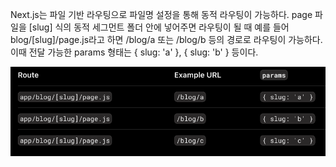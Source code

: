Next.js는 파일 기반 라우팅으로 파일명 설정을 통해 동적 라우팅이 가능하다.
page 파일을 [slug] 식의 동적 세그먼트 폴더 안에 넣어주면 라우팅이 될 때
예를 들어 blog/[slug]/page.js라고 하면 /blog/a 또는 /blog/b 등의 경로로 라우팅이 가능하다.
이때 전달 가능한 params 형태는 { slug: 'a' }, { slug: 'b' } 등이다.

![예시 이미지](image.png)
